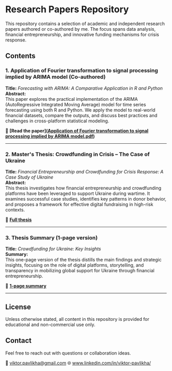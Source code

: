 # Research Papers Repository

This repository contains a selection of academic and independent research papers authored or co-authored by me. The focus spans data analysis, financial entrepreneurship, and innovative funding mechanisms for crisis response.

## Contents

### 1. Application of Fourier transformation to signal processing implied by ARIMA model (Co-authored)
**Title:** *Forecasting with ARIMA: A Comparative Application in R and Python*  
**Abstract:**  
This paper explores the practical implementation of the ARIMA (AutoRegressive Integrated Moving Average) model for time series forecasting using both R and Python. We apply the model to real-world financial datasets, compare the outputs, and discuss best practices and challenges in cross-platform statistical modeling.

📄 **[Read the paper]([Application of Fourier transformation to signal processing implied by ARIMA model.pdf](https://github.com/vpavlikha/Papers/blob/main/Application%20of%20Fourier%20transformation%20to%20signal%20processing%20implied%20by%20ARIMA%20model.pdf))**

---

### 2. Master's Thesis: Crowdfunding in Crisis – The Case of Ukraine  
**Title:** *Financial Entrepreneurship and Crowdfunding for Crisis Response: A Case Study of Ukraine*  
**Abstract:**  
This thesis investigates how financial entrepreneurship and crowdfunding platforms have been leveraged to support Ukraine during wartime. It examines successful case studies, identifies key patterns in donor behavior, and proposes a framework for effective digital fundraising in high-risk contexts.

📄 **[Full thesis](Pavlikha_Thesis_complete.pdf)**

---

### 3. Thesis Summary (1-page version)  
**Title:** *Crowdfunding for Ukraine: Key Insights*  
**Summary:**  
This one-page version of the thesis distills the main findings and strategic insights, focusing on the role of digital platforms, storytelling, and transparency in mobilizing global support for Ukraine through financial entrepreneurship.

📄 **[1-page summary](Pavlikha_Thesis_outline.pdf)**

---

## License
Unless otherwise stated, all content in this repository is provided for educational and non-commercial use only.

## Contact
Feel free to reach out with questions or collaboration ideas.

📧 viktor.pavlikha@gmail.com 
🌐 www.linkedin.com/in/viktor-pavlikha/
